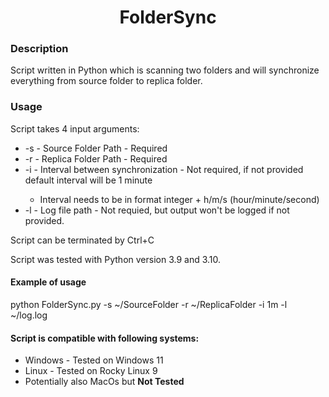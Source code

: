 <h1 align="center">FolderSync</h1>

<h3>Description</h3>

<p>Script written in Python which is scanning two folders and will synchronize everything from source folder to replica folder.</p>

<h3>Usage</h3>

<p>Script takes 4 input arguments:
  <ul>
    <li>-s - Source Folder Path - Required</li>
    <li>-r - Replica Folder Path - Required</li>
    <li>-i - Interval between synchronization - Not required, if not provided default interval will be 1 minute</li>
    <ul>
    <li>Interval needs to be in format integer + h/m/s (hour/minute/second)</li>
    </ul>
    <li>-l - Log file path - Not requied, but output won't be logged if not provided.</li>
  </ul>

Script can be terminated by Ctrl+C

Script was tested with Python version 3.9 and 3.10.

<h4>Example of usage</h4>

python FolderSync.py -s ~/SourceFolder -r ~/ReplicaFolder -i 1m -l ~/log.log

<h4>Script is compatible with following systems:</h4>

  <ul>
    <li>Windows - Tested on Windows 11</li>
    <li>Linux - Tested on Rocky Linux 9</li>
    <li>Potentially also MacOs but <b>Not Tested<b></li>
  </ul>
</p>
